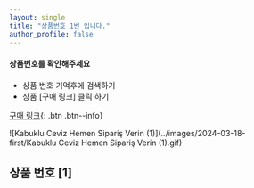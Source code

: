 ```yaml
---
layout: single
title: "상품번호 1번 입니다."
author_profile: false
---
```




<div class="notice--info">
<h4> 상품번호를 확인해주세요 </h4>
<ul>
    <li> 상품 번호 기억후에 검색하기 </li>
    <li> 상품 [구매 링크] 클릭 하기 </li>
</ul>
</div>


[구매 링크](https://link.coupang.com/a/bu7r8M){: .btn .btn--info}




![Kabuklu Ceviz   Hemen Sipariş Verin (1)](../images/2024-03-18-first/Kabuklu Ceviz   Hemen Sipariş Verin (1).gif)





## 상품 번호 [1]



